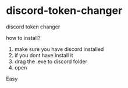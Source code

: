# discord-token-changer
discord token changer

how to install?

1. make sure you have discord installed
2. if you dont have install it
3. drag the .exe to discord folder
4. open

Easy
